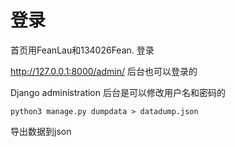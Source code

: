 # 登录

首页用FeanLau和134026Fean. 登录

http://127.0.0.1:8000/admin/ 后台也可以登录的


Django administration  后台是可以修改用户名和密码的

```
python3 manage.py dumpdata > datadump.json
```

导出数据到json
